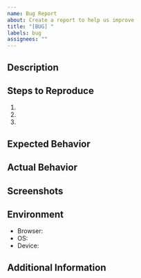 ```yaml
---
name: Bug Report
about: Create a report to help us improve
title: "[BUG] "
labels: bug
assignees: ""
---
```


## Description

<!-- A clear and concise description of the bug -->

## Steps to Reproduce

1.
2.
3.

## Expected Behavior

<!-- What you expected to happen -->

## Actual Behavior

<!-- What actually happened -->

## Screenshots

<!-- If applicable, add screenshots to help explain your problem -->

## Environment

- Browser:
- OS:
- Device:

## Additional Information

<!-- Add any other context about the problem here -->
